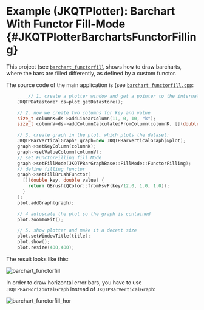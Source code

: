 # Example (JKQTPlotter): Barchart With Functor Fill-Mode                                      {#JKQTPlotterBarchartsFunctorFilling}


This project (see [`barchart_functorfill`](https://github.com/jkriege2/JKQtPlotter/tree/master/examples/barchart_functorfill) shows how to draw barcharts, where the bars are filled differently, as defined by a custom functor.

The source code of the main application is (see [`barchart_functorfill.cpp`](https://github.com/jkriege2/JKQtPlotter/tree/master/examples/barchart_functorfill/barchart_functorfill.cpp):
```.cpp
        // 1. create a plotter window and get a pointer to the internal datastore (for convenience)
    JKQTPDatastore* ds=plot.getDatastore();

    // 2. now we create two columns for key and value
    size_t columnK=ds->addLinearColumn(11, 0, 10, "k");
    size_t columnV=ds->addColumnCalculatedFromColumn(columnK, [](double x) { return 5.0+x; }, "v");

    // 3. create graph in the plot, which plots the dataset:
    JKQTPBarVerticalGraph* graph=new JKQTPBarVerticalGraph(&plot);
    graph->setKeyColumn(columnK);
    graph->setValueColumn(columnV);
    // set FunctorFilling fill Mode
    graph->setFillMode(JKQTPBarGraphBase::FillMode::FunctorFilling);
    // define filling functor
    graph->setFillBrushFunctor(
      [](double key, double value) {
        return QBrush(QColor::fromHsvF(key/12.0, 1.0, 1.0)); 
      }
    );
    plot.addGraph(graph);

    // 4 autoscale the plot so the graph is contained
    plot.zoomToFit();

    // 5. show plotter and make it a decent size
    plot.setWindowTitle(title);
    plot.show();
    plot.resize(400,400);
```


The result looks like this:

![barchart_functorfill](https://raw.githubusercontent.com/jkriege2/JKQtPlotter/master/screenshots/barchart_functorfill.png)



In order to draw horizontal error bars, you have to use `JKQTPBarHorizontalGraph` instead of `JKQTPBarVerticalGraph`:

![barchart_functorfill_hor](https://raw.githubusercontent.com/jkriege2/JKQtPlotter/master/screenshots/barchart_functorfill_hor.png)


